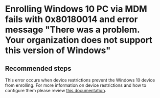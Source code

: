 <properties
	pageTitle="Enrolling Windows 10 PC via MDM fails with 0x80180014 and error message There was a problem. Your organization does not support this version of Windows"
	description="Enrolling Windows 10 PC via MDM fails with 0x80180014 and error message There was a problem. Your organization does not support this version of Windows"
	service="microsoft.intune"
	resource="intune"
	authors="mackie1604"
	displayOrder="8"
	selfHelpType="resource"
	supportTopicIds=""
	resourceTags="device_enrollment_selfhelp"
	productPesIds=""
	cloudEnvironments="public"
/>

# Enrolling Windows 10 PC via MDM fails with 0x80180014 and error message "There was a problem. Your organization does not support this version of Windows"

## **Recommended steps**

This error occurs when device restrictions prevent the Windows 10 device from enrolling.  For more information on device restrictions and how to configure them please review [this documentation](https://docs.microsoft.com/intune/enrollment-restrictions-set).


